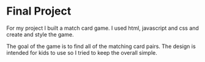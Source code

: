 # Final Project

For my project I built a match card game. I used html, javascript and css and create and style the game. 

The goal of the game is to find all of the matching card pairs. The design is intended
for kids to use so I tried to keep the overall simple.